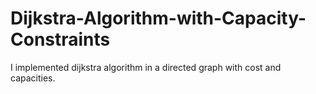 # Dijkstra-Algorithm-with-Capacity-Constraints
I implemented dijkstra algorithm in a directed graph with cost and capacities.

